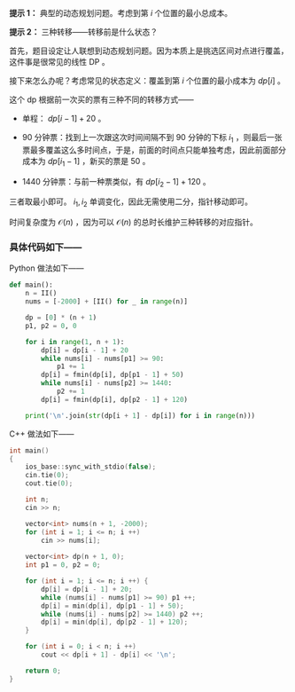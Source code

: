 **提示 1：** 典型的动态规划问题。考虑到第 $i$ 个位置的最小总成本。

**提示 2：** 三种转移——转移前是什么状态？

首先，题目设定让人联想到动态规划问题。因为本质上是挑选区间对点进行覆盖，这件事是很常见的线性 DP 。

接下来怎么办呢？考虑常见的状态定义：覆盖到第 $i$ 个位置的最小成本为 $dp[i]$ 。

这个 dp 根据前一次买的票有三种不同的转移方式——

- 单程： $dp[i-1]+20$ 。

- $90$ 分钟票：找到上一次跟这次时间间隔不到 $90$ 分钟的下标 $i_1$ ，则最后一张票最多覆盖这么多时间点，于是，前面的时间点只能单独考虑，因此前面部分成本为 $dp[i_1-1]$ ，新买的票是 $50$ 。

- $1440$ 分钟票：与前一种票类似，有 $dp[i_2-1]+120$ 。

三者取最小即可。 $i_1,i_2$ 单调变化，因此无需使用二分，指针移动即可。

时间复杂度为 $\mathcal{O}(n)$ ，因为可以 $\mathcal{O}(n)$ 的总时长维护三种转移的对应指针。

### 具体代码如下——

Python 做法如下——

```Python []
def main():
    n = II()
    nums = [-2000] + [II() for _ in range(n)]

    dp = [0] * (n + 1)
    p1, p2 = 0, 0

    for i in range(1, n + 1):
        dp[i] = dp[i - 1] + 20
        while nums[i] - nums[p1] >= 90:
            p1 += 1
        dp[i] = fmin(dp[i], dp[p1 - 1] + 50)
        while nums[i] - nums[p2] >= 1440:
            p2 += 1
        dp[i] = fmin(dp[i], dp[p2 - 1] + 120)

    print('\n'.join(str(dp[i + 1] - dp[i]) for i in range(n)))
```

C++ 做法如下——

```cpp []
int main()
{
    ios_base::sync_with_stdio(false);
    cin.tie(0);
    cout.tie(0);

    int n;
    cin >> n;

    vector<int> nums(n + 1, -2000);
    for (int i = 1; i <= n; i ++)
        cin >> nums[i];
    
    vector<int> dp(n + 1, 0);
    int p1 = 0, p2 = 0;

    for (int i = 1; i <= n; i ++) {
        dp[i] = dp[i - 1] + 20;
        while (nums[i] - nums[p1] >= 90) p1 ++;
        dp[i] = min(dp[i], dp[p1 - 1] + 50);
        while (nums[i] - nums[p2] >= 1440) p2 ++;
        dp[i] = min(dp[i], dp[p2 - 1] + 120);
    }

    for (int i = 0; i < n; i ++)
        cout << dp[i + 1] - dp[i] << '\n';

    return 0;
}
```
